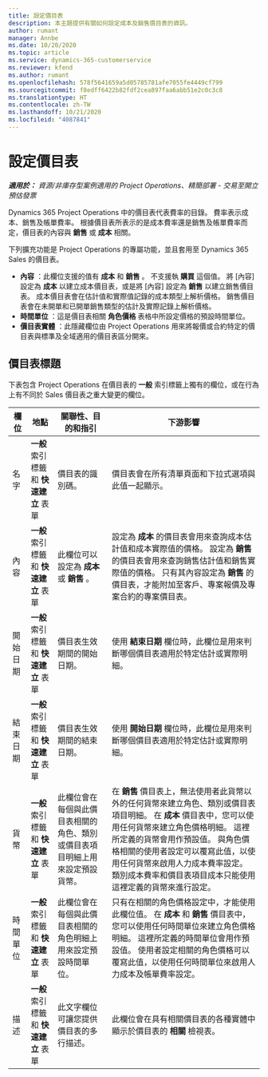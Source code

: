 ```yaml
---
title: 設定價目表
description: 本主題提供有關如何設定成本及銷售價目表的資訊。
author: rumant
manager: Annbe
ms.date: 10/20/2020
ms.topic: article
ms.service: dynamics-365-customerservice
ms.reviewer: kfend
ms.author: rumant
ms.openlocfilehash: 578f5641659a5d05785781afe7055fe4449cf799
ms.sourcegitcommit: f8edff6422b82fdf2cea897faa6abb51e2c0c3c8
ms.translationtype: HT
ms.contentlocale: zh-TW
ms.lasthandoff: 10/21/2020
ms.locfileid: "4087841"
---
```

# <a name="set-up-price-lists"></a>設定價目表

_**適用於：** 資源/非庫存型案例適用的 Project Operations、精簡部署 - 交易至開立預估發票_

Dynamics 365 Project Operations 中的價目表代表費率的目錄。 費率表示成本、銷售及帳單費率。 根據價目表所表示的是成本費率還是銷售及帳單費率而定，價目表的內容與 **銷售** 或 **成本** 相關。

下列擴充功能是 Project Operations 的專屬功能，並且套用至 Dynamics 365 Sales 的價目表。

- **內容** ：此欄位支援的值有 **成本** 和 **銷售** 。 不支援執 **購買** 這個值。 將 [內容] 設定為 **成本** 以建立成本價目表，或是將 [內容] 設定為 **銷售** 以建立銷售價目表。 成本價目表會在估計值和實際值記錄的成本類型上解析價格。 銷售價目表會在未開單和已開單銷售類型的估計及實際記錄上解析價格。
- **時間單位** ：這是價目表相關 **角色價格** 表格中所設定價格的預設時間單位。
- **價目表實體** ：此隱藏欄位由 Project Operations 用來將報價或合約特定的價目表與標準及全域適用的價目表區分開來。

## <a name="price-list-header"></a>價目表標題

下表包含 Project Operations 在價目表的 **一般** 索引標籤上獨有的欄位，或在行為上有不同於 Sales 價目表之重大變更的欄位。

| 欄位 | 地點 | 關聯性、目的和指引 | 下游影響 |
| --- | --- | --- | --- |
| 名字 | **一般** 索引標籤和 **快速建立** 表單 | 價目表的識別碼。 | 價目表會在所有清單頁面和下拉式選項與此值一起顯示。|
| 內容 | **一般** 索引標籤和 **快速建立** 表單 | 此欄位可以設定為 **成本** 或 **銷售** 。 | 設定為 **成本** 的價目表會用來查詢成本估計值和成本實際值的價格。 設定為 **銷售** 的價目表會用來查詢銷售估計值和銷售實際值的價格。 只有其內容設定為 **銷售** 的價目表，才能附加至客戶、專案報價及專案合約的專案價目表。 |
| 開始日期 | **一般** 索引標籤和 **快速建立** 表單 | 價目表生效期間的開始日期。 | 使用 **結束日期** 欄位時，此欄位是用來判斷哪個價目表適用於特定估計或實際明細。 |
| 結束日期 | **一般** 索引標籤和 **快速建立** 表單 | 價目表生效期間的結束日期。 | 使用 **開始日期** 欄位時，此欄位是用來判斷哪個價目表適用於特定估計或實際明細。 |
| 貨幣 | **一般** 索引標籤和 **快速建立** 表單 | 此欄位會在每個與此價目表相關的角色、類別或價目表項目明細上用來設定預設貨幣。 | 在 **銷售** 價目表上，無法使用者此貨幣以外的任何貨幣來建立角色、類別或價目表項目明細。 在 **成本** 價目表中，您可以使用任何貨幣來建立角色價格明細。 這裡所定義的貨幣會用作預設值。 與角色價格相關的使用者設定可以覆寫此值，以使用任何貨幣來啟用人力成本費率設定。 類別成本費率和價目表項目成本只能使用這裡定義的貨幣來進行設定。 |
| 時間單位 | **一般** 索引標籤和 **快速建立** 表單 | 此欄位會在每個與此價目表相關的角色明細上用來設定預設時間單位。 | 只有在相關的角色價格設定中，才能使用此欄位值。 在 **成本** 和 **銷售** 價目表中，您可以使用任何時間單位來建立角色價格明細。 這裡所定義的時間單位會用作預設值。 使用者設定相關的角色價格可以覆寫此值，以使用任何時間單位來啟用人力成本及帳單費率設定。 |
| 描述 | **一般** 索引標籤和 **快速建立** 表單 | 此文字欄位可讓您提供價目表的多行描述。 | 此欄位會在具有相關價目表的各種實體中顯示於價目表的 **相關** 檢視表。 |
